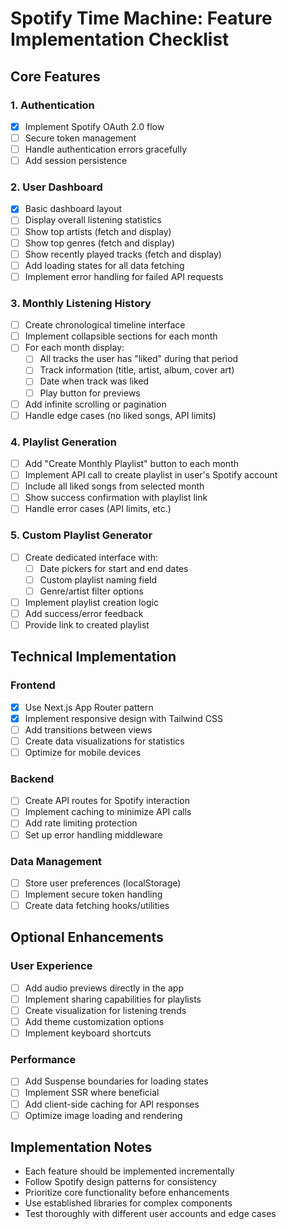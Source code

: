 # Spotify Time Machine: Feature Implementation Checklist

## Core Features

### 1. Authentication
- [x] Implement Spotify OAuth 2.0 flow
- [ ] Secure token management
- [ ] Handle authentication errors gracefully
- [ ] Add session persistence

### 2. User Dashboard
- [x] Basic dashboard layout
- [ ] Display overall listening statistics
- [ ] Show top artists (fetch and display)
- [ ] Show top genres (fetch and display)
- [ ] Show recently played tracks (fetch and display)
- [ ] Add loading states for all data fetching
- [ ] Implement error handling for failed API requests

### 3. Monthly Listening History
- [ ] Create chronological timeline interface
- [ ] Implement collapsible sections for each month
- [ ] For each month display:
  - [ ] All tracks the user has "liked" during that period
  - [ ] Track information (title, artist, album, cover art)
  - [ ] Date when track was liked
  - [ ] Play button for previews
- [ ] Add infinite scrolling or pagination
- [ ] Handle edge cases (no liked songs, API limits)

### 4. Playlist Generation
- [ ] Add "Create Monthly Playlist" button to each month
- [ ] Implement API call to create playlist in user's Spotify account
- [ ] Include all liked songs from selected month
- [ ] Show success confirmation with playlist link
- [ ] Handle error cases (API limits, etc.)

### 5. Custom Playlist Generator
- [ ] Create dedicated interface with:
  - [ ] Date pickers for start and end dates
  - [ ] Custom playlist naming field
  - [ ] Genre/artist filter options
- [ ] Implement playlist creation logic
- [ ] Add success/error feedback
- [ ] Provide link to created playlist

## Technical Implementation

### Frontend
- [x] Use Next.js App Router pattern
- [x] Implement responsive design with Tailwind CSS
- [ ] Add transitions between views
- [ ] Create data visualizations for statistics
- [ ] Optimize for mobile devices

### Backend
- [ ] Create API routes for Spotify interaction
- [ ] Implement caching to minimize API calls
- [ ] Add rate limiting protection
- [ ] Set up error handling middleware

### Data Management
- [ ] Store user preferences (localStorage)
- [ ] Implement secure token handling
- [ ] Create data fetching hooks/utilities

## Optional Enhancements

### User Experience
- [ ] Add audio previews directly in the app
- [ ] Implement sharing capabilities for playlists
- [ ] Create visualization for listening trends
- [ ] Add theme customization options
- [ ] Implement keyboard shortcuts

### Performance
- [ ] Add Suspense boundaries for loading states
- [ ] Implement SSR where beneficial
- [ ] Add client-side caching for API responses
- [ ] Optimize image loading and rendering

## Implementation Notes

- Each feature should be implemented incrementally
- Follow Spotify design patterns for consistency
- Prioritize core functionality before enhancements
- Use established libraries for complex components
- Test thoroughly with different user accounts and edge cases